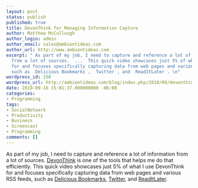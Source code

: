 ```yaml
---
layout: post
status: publish
published: true
title: DevonThink for Managing Information Capture
author: Matthew McCullough
author_login: admin
author_email: sales@ambientideas.com
author_url: http://www.ambientideas.com
excerpt: " As part of my job, I need to capture and reference a lot of information
  from a lot of sources.  ...  This quick video showcases just 5% of what I use DevonThink
  for and focuses specifically capturing data from web pages and various RSS feeds,
  such as  Delicious Bookmarks ,  Twitter , and  ReadItLater . \n"
wordpress_id: 258
wordpress_url: http://ambientideas.com/blog/index.php/2010/09/devonthink-for-managing-information-capture/
date: 2010-09-16 15:01:37.000000000 -06:00
categories:
- Programming
tags:
- SocialNetwork
- Productivity
- Business
- Screencast
- Programming
comments: []
---
```

<p>As part of my job, I need to capture and reference a lot of information from a lot of sources. <a href="http://www.devon-technologies.com/products/devonthink/devonthink2.html" target="_blank">DevonThink</a> is one of the tools that helps me do that efficiently. This quick video showcases just 5% of what I use DevonThink for and focuses specifically capturing data from web pages and various RSS feeds, such as <a href="http://www.delicious.com/matthew.mccullough" target="_blank">Delicious Bookmarks</a>, <a href="http://twitter.com/matthewmccull/" target="_blank">Twitter</a>, and <a href="http://readitlaterlist.com/" target="_blank">ReadItLater</a>.</p>

<object width="580" height="360"><param name="movie" value="http://www.youtube.com/v/HlptiQVT_i4?fs=1&amp;hl=en_US&amp;hd=1&amp;border=1"></param><param name="allowFullScreen" value="true"></param><param name="allowscriptaccess" value="always"></param><embed src="http://www.youtube.com/v/HlptiQVT_i4?fs=1&amp;hl=en_US&amp;hd=1&amp;border=1" type="application/x-shockwave-flash" allowscriptaccess="always" allowfullscreen="true" width="580" height="360"></embed></object>
